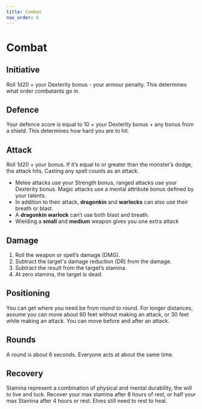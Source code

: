 ```yaml
---
title: Combat
nav_order: 6
---
```


# Combat

## Initiative
Roll 1d20 + your Dexterity bonus - your armour penalty. This determines what order combatants go in.

## Defence
Your defence score is equal to 10 + your Dexterity bonus + any bonus from a shield. This determines how hard you are to hit.

## Attack
Roll 1d20 + your bonus. If it’s equal to or greater than the monster’s dodge, the attack hits. Casting any spell counts as an attack.
* Melee attacks use your Strength bonus, ranged attacks use your Dexterity bonus. Magic attacks use a mental attribute bonus defined by your talents.
* In addition to their attack, **dragonkin** and **warlocks** can also use their breath or blast.
* A **dragonkin warlock** can’t use both blast and breath.
* Wielding a **small** and **medium** weapon gives you one extra attack

## Damage
1. Roll the weapon or spell’s damage (DMG).
2. Subtract the target's damage reduction (DR) from the damage.
3. Subtract the result from the target’s stamina.
4. At zero stamina, the target is dead.

## Positioning
You can get where you need be from round to round. For longer distances, assume you can move about 60 feet without making an attack, or 30 feet while making an attack. You can move before and after an attack.

## Rounds
A round is about 6 seconds. Everyone acts at about the same time.

## Recovery
Stamina represent a combination of physical and mental durability, the will to live and luck. Recover your max stamina after 8 hours of rest, or half your max Stamina after 4 hours or rest. Elves still need to rest to heal.
